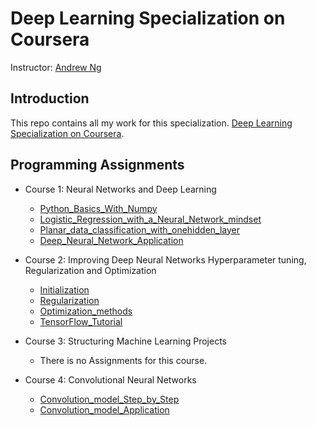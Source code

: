 
# Deep Learning Specialization on Coursera

Instructor: [Andrew Ng](http://www.andrewng.org/)

## Introduction

This repo contains all my work for this specialization. [Deep Learning Specialization on Coursera](https://www.coursera.org/specializations/deep-learning).

## Programming Assignments

- Course 1: Neural Networks and Deep Learning

  - [Python_Basics_With_Numpy](Neural_Networks_and_Deep_Learning/Python_Basics_With_Numpy_v3a.ipynb)
  - [Logistic_Regression_with_a_Neural_Network_mindset](Neural_Networks_and_Deep_Learning/Logistic_Regression_with_a_Neural_Network_mindset_v6a.ipynb)
  - [Planar_data_classification_with_onehidden_layer](Neural_Networks_and_Deep_Learning/Planar_data_classification_with_onehidden_layer_v6c.ipynb)
  - [Deep_Neural_Network_Application](Neural_Networks_and_Deep_Learning/Deep+Neural+Network+-+Application+v8.ipynb)
 
- Course 2: Improving Deep Neural Networks Hyperparameter tuning, Regularization and Optimization
  
  - [Initialization](Improving_Deep_Neural_Networks_Hyperparameter_tuning_Regularization_and_Optimization/Initialization.ipynb)
  - [Regularization](Improving_Deep_Neural_Networks_Hyperparameter_tuning_Regularization_and_Optimization/Regularization_v2a.ipynb)
  - [Optimization_methods](Improving_Deep_Neural_Networks_Hyperparameter_tuning_Regularization_and_Optimization/Optimization_methods_v1b.ipynb)
  - [TensorFlow_Tutorial](Improving_Deep_Neural_Networks_Hyperparameter_tuning_Regularization_and_Optimization/TensorFlow_Tutorial_v3b.ipynb)

- Course 3: Structuring Machine Learning Projects

  - There is no Assignments for this course.

- Course 4: Convolutional Neural Networks
  
  - [Convolution_model_Step_by_Step](Convolutional_Neural_Networks/Convolution_model_Step_by_Step_v2a.ipynb)
  - [Convolution_model_Application](Convolutional_Neural_Networks/Convolution_model_Application_v1a.ipynb)
